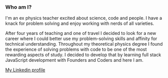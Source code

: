 ### Who am I?
I'm an ex physics teacher excited about science, code and people. I have a knack for problem solving and enjoy working with nerds of all varieties.

After four years of teaching and one of travel I decided to look for a new career where I could better use my problem-solving skills and affinity for technical understanding. Throughout my theoretical physics degree I found the experience of solving problems with code to be one of the most rewarding aspects of study. I decided to develop that by learning full stack JavaScript development with Founders and Coders and here I am.

<a href='https://www.linkedin.com/in/azizi-adeyemo-588178aa/'>My Linkedin profile</a>
<!--
**Azizi-A/Azizi-A** is a ✨ _special_ ✨ repository because its `README.md` (this file) appears on your GitHub profile.

Here are some ideas to get you started:

- 🔭 I’m currently working on ...
- 🌱 I’m currently learning ...
- 👯 I’m looking to collaborate on ...
- 🤔 I’m looking for help with ...
- 💬 Ask me about ...
- 📫 How to reach me: ...
- 😄 Pronouns: ...
- ⚡ Fun fact: ...
-->
